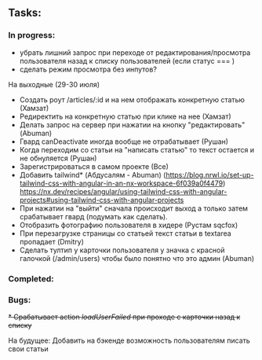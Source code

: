 ## Tasks:
### In progress:

* убрать лишний запрос при переходе от редактирования/просмотра пользователя назад к списку пользователей (если статус === )
* сделать режим просмотра без инпутов?

На выходные (29-30 июля)
* Создать роут /articles/:id и на нем отображать конкретную статью (Хамзат)
* Редиректить на конкретную статью при клике на нее (Хамзат)
* Делать запрос на сервер при нажатии на кнопку "редактировать" (Abuman)
* Гвард canDeactivate иногда вообще не отрабатывает (Рушан)
* Когда переходим со статьи на "написать статью" то текст остается и не обнуляется (Рушан)
* Зарегистрироваться в самом проекте (Все)
* Добавить tailwind* (Абдусалям - Abuman) (https://blog.nrwl.io/set-up-tailwind-css-with-angular-in-an-nx-workspace-6f039a0f4479)
  https://nx.dev/recipes/angular/using-tailwind-css-with-angular-projects#using-tailwind-css-with-angular-projects
* При нажатии на "выйти" сначала происходит выход а только затем срабатывает гвард (подумать как сделать).
* Отобразить фотографию пользователя в хидере (Рустам sqcfox)
* При перезагрузке страницы со статьей текст статьи в textarea пропадает (Dmitry)
* Сделать тултип у карточки пользователя у значка с красной галочкой (/admin/users) чтобы было понятно что это админ (Abuman)

### Completed:

### Bugs:
~~* Срабатывает action _loadUserFailed_ при проходе с карточки назад к списку~~

На будущее:
Добавить на бэкенде возможность пользователям писать свои статьи
